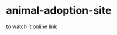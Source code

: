 # animal-adoption-site
to watch it online [link](https://elshafei-developer.github.io/animal-adoption-site)
